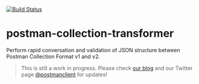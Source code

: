 [![Build Status](https://travis-ci.org/postmanlabs/postman-collection-transformer.svg?branch=develop)](https://travis-ci.org/postmanlabs/postman-collection-transformer)
# postman-collection-transformer
Perform rapid conversation and validation of JSON structure between Postman Collection Format v1 and v2.

> This is still a work in progress. Please check <a href="http://blog.getpostman.com/" target="_blank">our blog</a> and our Twitter page <a href="https://twitter.com/postmanclient" target="_blank">@postmanclient</a> for updates!
